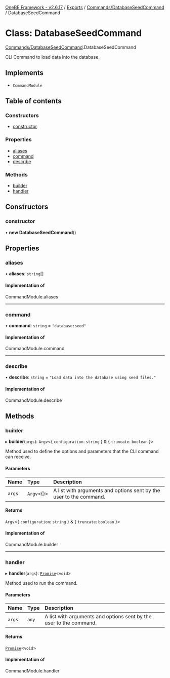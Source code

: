 [OneBE Framework - v2.6.17](../README.md) / [Exports](../modules.md) / [Commands/DatabaseSeedCommand](../modules/Commands_DatabaseSeedCommand.md) / DatabaseSeedCommand

# Class: DatabaseSeedCommand

[Commands/DatabaseSeedCommand](../modules/Commands_DatabaseSeedCommand.md).DatabaseSeedCommand

CLI Command to load data into the database.

## Implements

- `CommandModule`

## Table of contents

### Constructors

- [constructor](Commands_DatabaseSeedCommand.DatabaseSeedCommand.md#constructor)

### Properties

- [aliases](Commands_DatabaseSeedCommand.DatabaseSeedCommand.md#aliases)
- [command](Commands_DatabaseSeedCommand.DatabaseSeedCommand.md#command)
- [describe](Commands_DatabaseSeedCommand.DatabaseSeedCommand.md#describe)

### Methods

- [builder](Commands_DatabaseSeedCommand.DatabaseSeedCommand.md#builder)
- [handler](Commands_DatabaseSeedCommand.DatabaseSeedCommand.md#handler)

## Constructors

### constructor

• **new DatabaseSeedCommand**()

## Properties

### aliases

• **aliases**: `string`[]

#### Implementation of

CommandModule.aliases

___

### command

• **command**: `string` = `"database:seed"`

#### Implementation of

CommandModule.command

___

### describe

• **describe**: `string` = `"Load data into the database using seed files."`

#### Implementation of

CommandModule.describe

## Methods

### builder

▸ **builder**(`args`): `Argv`<{ `configuration`: `string`  } & { `truncate`: `boolean`  }\>

Method used to define the options and parameters that the CLI command
can receive.

#### Parameters

| Name | Type | Description |
| :------ | :------ | :------ |
| `args` | `Argv`<{}\> | A list with arguments and options sent by the user to the command. |

#### Returns

`Argv`<{ `configuration`: `string`  } & { `truncate`: `boolean`  }\>

#### Implementation of

CommandModule.builder

___

### handler

▸ **handler**(`args`): [`Promise`]( https://developer.mozilla.org/en-US/docs/Web/JavaScript/Reference/Global_Objects/Promise )<`void`\>

Method used to run the command.

#### Parameters

| Name | Type | Description |
| :------ | :------ | :------ |
| `args` | `any` | A list with arguments and options sent by the user to the command. |

#### Returns

[`Promise`]( https://developer.mozilla.org/en-US/docs/Web/JavaScript/Reference/Global_Objects/Promise )<`void`\>

#### Implementation of

CommandModule.handler

